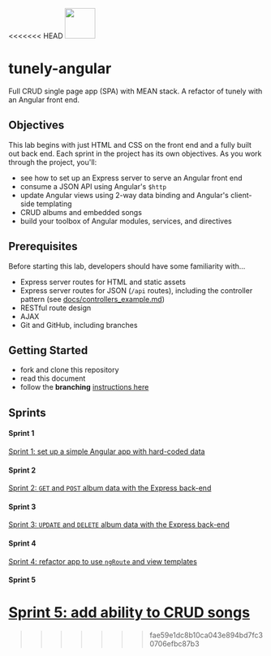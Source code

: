 <<<<<<< HEAD
<img src="https://cloud.githubusercontent.com/assets/7833470/10899314/63829980-8188-11e5-8cdd-4ded5bcb6e36.png" height="60">


# tunely-angular

Full CRUD single page app (SPA) with MEAN stack. A refactor of tunely with an Angular front end.


## Objectives


This lab begins with just HTML and CSS on the front end and a fully built out back end. Each sprint in the project has its own objectives.  As you work through the project, you'll:

* see how to set up an Express server to serve an Angular front end
* consume a JSON API using Angular's `$http`
* update Angular views using 2-way data binding and Angular's client-side templating
* CRUD albums and embedded songs
* build your toolbox of Angular modules, services, and directives

## Prerequisites

Before starting this lab, developers should have some familiarity with...

* Express server routes for HTML and static assets
* Express server routes for JSON (`/api` routes), including the controller pattern (see [docs/controllers_example.md](docs/controllers_example.md))
* RESTful route design
* AJAX
* Git and GitHub, including branches


## Getting Started

* fork and clone this repository
* read this document
* follow the **branching** [instructions here](/docs/starting_with_a_branch.md)


## Sprints

#### Sprint 1

[Sprint 1: set up a simple Angular app with hard-coded data](/docs/sprint1.md)

#### Sprint 2

[Sprint 2: `GET` and `POST` album data with the Express back-end](/docs/sprint2.md)

#### Sprint 3

[Sprint 3: `UPDATE` and `DELETE` album data with the Express back-end](/docs/sprint3.md)

#### Sprint 4

[Sprint 4: refactor app to use `ngRoute` and view templates](/docs/sprint4.md)

#### Sprint 5

[Sprint 5: add ability to CRUD songs](/docs/sprint5.md)
=======
>>>>>>> fae59e1dc8b10ca043e894bd7fc30706efbc87b3
